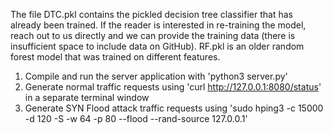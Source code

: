 The file DTC.pkl contains the pickled decision tree classifier that has already been trained. If the reader is interested in re-training the model, reach out to us directly and we can provide the training data (there is insufficient space to include data on GitHub). RF.pkl is an older random forest model that was trained on different features.

1. Compile and run the server application with 'python3 server.py'
2. Generate normal traffic requests using 'curl http://127.0.0.1:8080/status' in a separate terminal window
3. Generate SYN Flood attack traffic requests using 'sudo hping3 -c 15000 -d 120 -S -w 64 -p 80 --flood --rand-source 127.0.0.1' 
